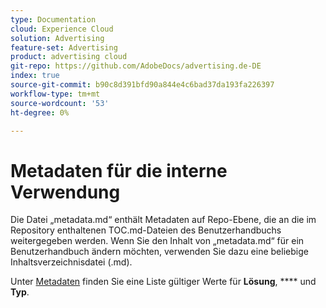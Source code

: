 ```yaml
---
type: Documentation
cloud: Experience Cloud
solution: Advertising
feature-set: Advertising
product: advertising cloud
git-repo: https://github.com/AdobeDocs/advertising.de-DE
index: true
source-git-commit: b90c8d391bfd90a844e4c6bad37da193fa226397
workflow-type: tm+mt
source-wordcount: '53'
ht-degree: 0%

---
```



# Metadaten für die interne Verwendung

Die Datei „metadata.md“ enthält Metadaten auf Repo-Ebene, die an die im Repository enthaltenen TOC.md-Dateien des Benutzerhandbuchs weitergegeben werden. Wenn Sie den Inhalt von „metadata.md“ für ein Benutzerhandbuch ändern möchten, verwenden Sie dazu eine beliebige Inhaltsverzeichnisdatei (.md).

Unter [Metadaten](https://experienceleague.adobe.com/docs/authoring-guide-exl/using/editing/user-guide-setup/metadata.html) finden Sie eine Liste gültiger Werte für **Lösung**, **** und **Typ**.
